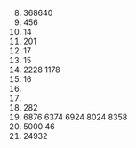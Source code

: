 8. 368640
9. 456
11. 14
12. 201
13. 17
15. 15
18. 2228 1178
19. 16
20. 
21. 
24. 282
25. 6876
6374
6924
8024
8358
26. 5000 46
27. 24932